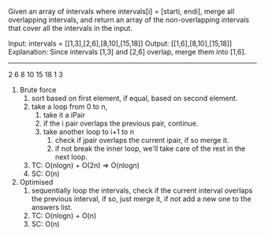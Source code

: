 Given an array of intervals where intervals[i] = [starti, endi], merge all overlapping intervals, and return an array of the non-overlapping intervals that cover all the intervals in the input.


Input: intervals = [[1,3],[2,6],[8,10],[15,18]]
Output: [[1,6],[8,10],[15,18]]
Explanation: Since intervals [1,3] and [2,6] overlap, merge them into [1,6].

----------   -----  ------
   2     6   8  10  15  18
1     3


1. Brute force
   1. sort based on first element, if equal, based on second element.
   2. take a loop from 0 to n, 
      1. take it a iPair
      2. if the i pair overlaps the previous pair, continue.
      3. take another loop to i+1 to n
         1. check if jpair overlaps the current ipair, if so merge it.
         2. if not break the inner loop, we'll take care of the rest in the next loop.
   3. TC: O(nlogn) + O(2n) => O(nlogn)
   4. SC: O(n)
2. Optimised
   1. sequentially loop the intervals, check if the current interval overlaps the previous interval, if so, just merge it, if not add a new one to the answers list.
   2. TC: O(nlogn) + O(n)
   3. SC: O(n)